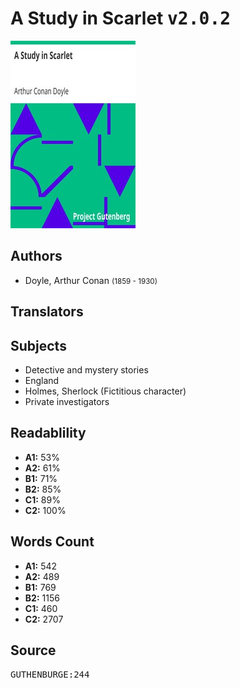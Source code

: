# A Study in Scarlet <kbd>v2.0.2</kbd>

![](./cover.medium.jpg "")

## Authors


 - Doyle, Arthur Conan <small>(1859 - 1930)</small>

## Translators



## Subjects


 - Detective and mystery stories
 - England
 - Holmes, Sherlock (Fictitious character)
 - Private investigators

## Readablility


 - **A1:** 53%
 - **A2:** 61%
 - **B1:** 71%
 - **B2:** 85%
 - **C1:** 89%
 - **C2:** 100%

## Words Count


 - **A1:** 542
 - **A2:** 489
 - **B1:** 769
 - **B2:** 1156
 - **C1:** 460
 - **C2:** 2707

## Source


<kbd>GUTHENBURGE:244</kbd>
